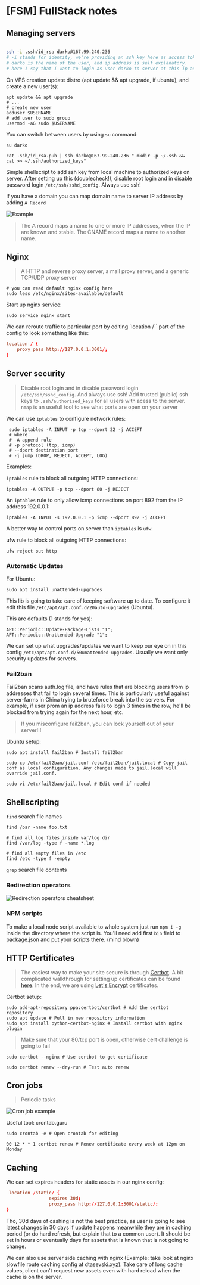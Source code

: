 # [FSM] FullStack notes

## Managing servers

```bash

ssh -i .ssh/id_rsa darko@167.99.240.236
# -i stands for identity, we're providing an ssh key here as access token to server
# darko is the name of the user, and ip address is self explanatory.
# here I say that I want to login as user darko to server at this ip address using this ssh key
```

On VPS creation update distro (apt update && apt upgrade, if ubuntu), and create a new user(s):

```shell
apt update && apt upgrade
# ...
# create new user
adduser $USERNAME
# add user to sudo group
usermod -aG sudo $USERNAME
```

You can switch between users by using `su` command:

```shell
su darko
```

```shell
cat .ssh/id_rsa.pub | ssh darko@167.99.240.236 " mkdir -p ~/.ssh && cat >> ~/.ssh/authorized_keys"
```

Simple shellscript to add ssh key from local machine to authorized keys on server. After setting up this (doublecheck!), disable root login and in disable password login `/etc/ssh/sshd_config`. Always use ssh!

If you have a domain you can map domain name to server IP address by adding `A Record`

![Example](https://www.dropbox.com/s/2h8m23kalng62ov/Screenshot%202019-09-20%2021.22.40.png?dl=0)

> The A record maps a name to one or more IP addresses, when the IP are known and stable. The CNAME record maps a name to another name.

## Nginx

> A HTTP and reverse proxy server, a mail proxy server, and a generic TCP/UDP proxy server

```shell
# you can read default nginx config here
sudo less /etc/nginx/sites-available/default
```

Start up nginx service:

```shell
sudo service nginx start
```

We can reroute traffic to particular port by editing `location /`` part of the config to look something like this:

```conf
location / {
    proxy_pass http://127.0.0.1:3001/;
}
```

## Server security

> Disable root login and in disable password login `/etc/ssh/sshd_config`. And always use ssh! Add trusted (public) ssh keys to `.ssh/authorized_keys` for all users with acess to the server. `nmap` is an usefull tool to see what ports are open on your server

We can use `iptables` to configure network rules:

```shell
 sudo iptables -A INPUT -p tcp --dport 22 -j ACCEPT
 # where:
 # -A append rule
 # -p protocol (tcp, icmp)
 # --dport destination port
 # -j jump (DROP, REJECT, ACCEPT, LOG)
```

Examples:

`iptables` rule to block all outgoing HTTP connections:

```shell
iptables -A OUTPUT -p tcp --dport 80 -j REJECT
```

An `iptables` rule to only allow icmp connections on port 892 from the IP address 192.0.0.1:

```shell
iptables -A INPUT -s 192.0.0.1 -p icmp --dport 892 -j ACCEPT
```

A better way to control ports on server than `iptables` is `ufw`.

ufw rule to block all outgoing HTTP connections:

```shell
ufw reject out http
```

### Automatic Updates

For Ubuntu:

```shell
sudo apt install unattended-upgrades
```

This lib is going to take care of keeping software up to date. To configure it edit this file `/etc/apt/apt.conf.d/20auto-upgrades` (Ubuntu).

This are defaults (1 stands for yes):

```shell
APT::Periodic::Update-Package-Lists "1";
APT::Periodic::Unattended-Upgrade "1";
```

We can set up what upgrades/updates we want to keep our eye on in this config `/etc/apt/apt.conf.d/50unattended-upgrades`. Usually we want only security updates for servers.

### Fail2ban

Fail2ban scans auth.log file, and have rules that are blocking users from ip addresses that fail to login several times. This is particularly useful against server-farms in China trying to bruteforce break into the servers. For example, if user prom an ip address fails to login 3 times in the row, he'll be blocked from trying again for the next hour, etc.

> If you misconfigure fail2ban, you can lock yourself out of your server!!!

Ubuntu setup:

```shell
sudo apt install fail2ban # Install fail2ban

sudo cp /etc/fail2ban/jail.conf /etc/fail2ban/jail.local # Copy jail conf as local configuration. Any changes made to jail.local will override jail.conf.

sudo vi /etc/fail2ban/jail.local # Edit conf if needed
```

## Shellscripting

`find` search file names

```shell
find /bar -name foo.txt

# find all log files inside var/log dir
find /var/log -type f -name *.log

# find all empty files in /etc
find /etc -type f -empty
```

`grep` search file contents

### Redirection operators

![Redirection operators cheatsheet](https://www.dropbox.com/s/xu4kdpdjkjecrdr/Screenshot%202019-09-22%2012.48.01.png)

### NPM scripts

To make a local node script available to whole system just run `npm i -g` inside the directory where the script is. You'll need add first `bin` field to package.json and put your scripts there. (mind blown)

## HTTP Certificates

> The easiest way to make your site secure is through [Certbot](https://github.com/certbot/certbot). A bit complicated walkthrough for setting up certificates can be found [here](https://github.com/diafygi/acme-tiny). In the end, we are using [Let's Encrypt](https://letsencrypt.org/) certificates.

Certbot setup:

```shell
sudo add-apt-repository ppa:certbot/certbot # Add the certbot repository
sudo apt update # Pull in new repository information
sudo apt install python-certbot-nginx # Install certbot with nginx plugin
```

> Make sure that your 80/tcp port is open, otherwise cert challenge is going to fail

```shell
sudo certbot --nginx # Use certbot to get certificate

sudo certbot renew --dry-run # Test auto renew
```

## Cron jobs

> Periodic tasks

![Cron job example](https://www.dropbox.com/s/zlanj02uu8rp24g/Screenshot%202019-09-22%2017.00.18.png)

Useful tool: crontab.guru

```shell
sudo crontab -e # Open crontab for editing

00 12 * * 1 certbot renew # Renew certificate every week at 12pm on Monday
```

## Caching

We can set expires headers for static assets in our nginx config:

```conf
 location /static/ {
                expires 30d;
                proxy_pass http://127.0.0.1:3001/static/;
}
```

Tho, 30d days of cashing is not the best practice, as user is going to see latest changes in 30 days if update happens meanwhile they are in caching period (or do hard refresh, but explain that to a common user). It should be set in hours or eventually days for assets that is known that is not going to change.

We can also use server side caching with nginx (Example: take look at nginx slowfile route caching config at dtasevski.xyz). Take care of long cache values, client can't request new assets even with hard reload when the cache is on the server.
